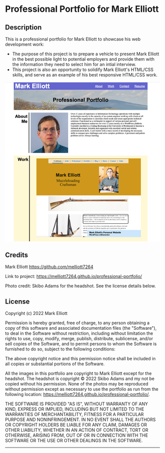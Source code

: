 # Professional Portfolio for Mark Elliott

## Description

This is a professional portfolio for Mark Elliott to showcase his web development work:

- The purpose of this project is to prepare a vehicle to present Mark Elliott in the best possible light to potential employers and provide them with the information they need to select him for an intial interview.
- This project is also an opportunity to solidify Mark Elliott's HTML/CSS skills, and serve as an example of his best responsive HTML/CSS work.

![Screen shot for Mark Elliot's professional portfolio](./assets/images/ScreenShot.png)


## Credits

Mark Elliott  https://github.com/melliott7264

Link to project: https://melliott7264.github.io/professional-portfolio/

Photo credit: Skibo Adams for the headshot.   See the license details below.


## License

Copyright (c) 2022 Mark Elliott

Permission is hereby granted, free of charge, to any person obtaining a copy
of this software and associated documentation files (the "Software"), to deal
in the Software without restriction, including without limitation the rights
to use, copy, modify, merge, publish, distribute, sublicense, and/or sell
copies of the Software, and to permit persons to whom the Software is
furnished to do so, subject to the following conditions:

The above copyright notice and this permission notice shall be included in all
copies or substantial portions of the Software.

All the images in this portfolio are copyright to Mark Elliott except for the headshot.  The headshot 
is copyright &copy; 2022 Skibo Adams and my not be copied without his permission.  None of the 
photos may be reproduced without permission except as necessary to use the portfolio as run from the 
following location:  https://melliott7264.github.io/professional-portfolio/.

THE SOFTWARE IS PROVIDED "AS IS", WITHOUT WARRANTY OF ANY KIND, EXPRESS OR
IMPLIED, INCLUDING BUT NOT LIMITED TO THE WARRANTIES OF MERCHANTABILITY,
FITNESS FOR A PARTICULAR PURPOSE AND NONINFRINGEMENT. IN NO EVENT SHALL THE
AUTHORS OR COPYRIGHT HOLDERS BE LIABLE FOR ANY CLAIM, DAMAGES OR OTHER
LIABILITY, WHETHER IN AN ACTION OF CONTRACT, TORT OR OTHERWISE, ARISING FROM,
OUT OF OR IN CONNECTION WITH THE SOFTWARE OR THE USE OR OTHER DEALINGS IN THE
SOFTWARE.

---

